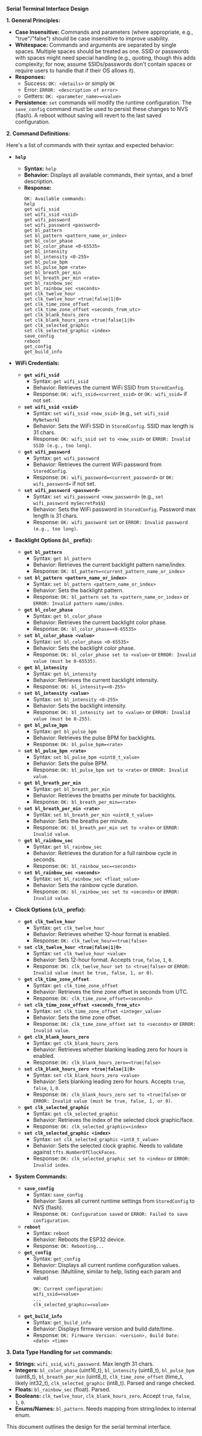 **Serial Terminal Interface Design**

**1. General Principles:**

*   **Case Insensitive:** Commands and parameters (where appropriate, e.g., "true"/"false") should be case insensitive to improve usability.
*   **Whitespace:** Commands and arguments are separated by single spaces. Multiple spaces should be treated as one. SSID or passwords with spaces might need special handling (e.g., quoting, though this adds complexity; for now, assume SSIDs/passwords don't contain spaces or require users to handle that if their OS allows it).
*   **Responses:**
    *   Success: `OK: <details>` or simply `OK`
    *   Error: `ERROR: <description of error>`
    *   Getters: `OK: <parameter_name>=<value>`
*   **Persistence:** `set` commands will modify the runtime configuration. The `save_config` command must be used to persist these changes to NVS (flash). A reboot without saving will revert to the last saved configuration.

**2. Command Definitions:**

Here's a list of commands with their syntax and expected behavior:

*   **`help`**
    *   **Syntax:** `help`
    *   **Behavior:** Displays all available commands, their syntax, and a brief description.
    *   **Response:**
        ```
        OK: Available commands:
        help
        get wifi_ssid
        set wifi_ssid <ssid>
        get wifi_password
        set wifi_password <password>
        get bl_pattern
        set bl_pattern <pattern_name_or_index>
        get bl_color_phase
        set bl_color_phase <0-65535>
        get bl_intensity
        set bl_intensity <0-255>
        get bl_pulse_bpm
        set bl_pulse_bpm <rate>
        get bl_breath_per_min
        set bl_breath_per_min <rate>
        get bl_rainbow_sec
        set bl_rainbow_sec <seconds>
        get clk_twelve_hour
        set clk_twelve_hour <true|false|1|0>
        get clk_time_zone_offset
        set clk_time_zone_offset <seconds_from_utc>
        get clk_blank_hours_zero
        set clk_blank_hours_zero <true|false|1|0>
        get clk_selected_graphic
        set clk_selected_graphic <index>
        save_config
        reboot
        get_config
        get_build_info
        ```

*   **WiFi Credentials:**
    *   **`get wifi_ssid`**
        *   Syntax: `get wifi_ssid`
        *   Behavior: Retrieves the current WiFi SSID from `StoredConfig`.
        *   Response: `OK: wifi_ssid=<current_ssid>` or `OK: wifi_ssid=` if not set.
    *   **`set wifi_ssid <ssid>`**
        *   Syntax: `set wifi_ssid <new_ssid>` (e.g., `set wifi_ssid MyNetwork`)
        *   Behavior: Sets the WiFi SSID in `StoredConfig`. SSID max length is 31 chars.
        *   Response: `OK: wifi_ssid set to <new_ssid>` or `ERROR: Invalid SSID (e.g., too long)`.
    *   **`get wifi_password`**
        *   Syntax: `get wifi_password`
        *   Behavior: Retrieves the current WiFi password from `StoredConfig`.
        *   Response: `OK: wifi_password=<current_password>` or `OK: wifi_password=` if not set.
    *   **`set wifi_password <password>`**
        *   Syntax: `set wifi_password <new_password>` (e.g., `set wifi_password mySecretPa$$`)
        *   Behavior: Sets the WiFi password in `StoredConfig`. Password max length is 31 chars.
        *   Response: `OK: wifi_password set` or `ERROR: Invalid password (e.g., too long)`.

*   **Backlight Options (`bl_` prefix):**
    *   **`get bl_pattern`**
        *   Syntax: `get bl_pattern`
        *   Behavior: Retrieves the current backlight pattern name/index.
        *   Response: `OK: bl_pattern=<current_pattern_name_or_index>`
    *   **`set bl_pattern <pattern_name_or_index>`**
        *   Syntax: `set bl_pattern <pattern_name_or_index>`
        *   Behavior: Sets the backlight pattern.
        *   Response: `OK: bl_pattern set to <pattern_name_or_index>` or `ERROR: Invalid pattern name/index`.
    *   **`get bl_color_phase`**
        *   Syntax: `get bl_color_phase`
        *   Behavior: Retrieves the current backlight color phase.
        *   Response: `OK: bl_color_phase=<0-65535>`
    *   **`set bl_color_phase <value>`**
        *   Syntax: `set bl_color_phase <0-65535>`
        *   Behavior: Sets the backlight color phase.
        *   Response: `OK: bl_color_phase set to <value>` or `ERROR: Invalid value (must be 0-65535)`.
    *   **`get bl_intensity`**
        *   Syntax: `get bl_intensity`
        *   Behavior: Retrieves the current backlight intensity.
        *   Response: `OK: bl_intensity=<0-255>`
    *   **`set bl_intensity <value>`**
        *   Syntax: `set bl_intensity <0-255>`
        *   Behavior: Sets the backlight intensity.
        *   Response: `OK: bl_intensity set to <value>` or `ERROR: Invalid value (must be 0-255)`.
    *   **`get bl_pulse_bpm`**
        *   Syntax: `get bl_pulse_bpm`
        *   Behavior: Retrieves the pulse BPM for backlights.
        *   Response: `OK: bl_pulse_bpm=<rate>`
    *   **`set bl_pulse_bpm <rate>`**
        *   Syntax: `set bl_pulse_bpm <uint8_t_value>`
        *   Behavior: Sets the pulse BPM.
        *   Response: `OK: bl_pulse_bpm set to <rate>` or `ERROR: Invalid value`.
    *   **`get bl_breath_per_min`**
        *   Syntax: `get bl_breath_per_min`
        *   Behavior: Retrieves the breaths per minute for backlights.
        *   Response: `OK: bl_breath_per_min=<rate>`
    *   **`set bl_breath_per_min <rate>`**
        *   Syntax: `set bl_breath_per_min <uint8_t_value>`
        *   Behavior: Sets the breaths per minute.
        *   Response: `OK: bl_breath_per_min set to <rate>` or `ERROR: Invalid value`.
    *   **`get bl_rainbow_sec`**
        *   Syntax: `get bl_rainbow_sec`
        *   Behavior: Retrieves the duration for a full rainbow cycle in seconds.
        *   Response: `OK: bl_rainbow_sec=<seconds>`
    *   **`set bl_rainbow_sec <seconds>`**
        *   Syntax: `set bl_rainbow_sec <float_value>`
        *   Behavior: Sets the rainbow cycle duration.
        *   Response: `OK: bl_rainbow_sec set to <seconds>` or `ERROR: Invalid value`.

*   **Clock Options (`clk_` prefix):**
    *   **`get clk_twelve_hour`**
        *   Syntax: `get clk_twelve_hour`
        *   Behavior: Retrieves whether 12-hour format is enabled.
        *   Response: `OK: clk_twelve_hour=<true|false>`
    *   **`set clk_twelve_hour <true|false|1|0>`**
        *   Syntax: `set clk_twelve_hour <value>`
        *   Behavior: Sets 12-hour format. Accepts `true`, `false`, `1`, `0`.
        *   Response: `OK: clk_twelve_hour set to <true|false>` or `ERROR: Invalid value (must be true, false, 1, or 0)`.
    *   **`get clk_time_zone_offset`**
        *   Syntax: `get clk_time_zone_offset`
        *   Behavior: Retrieves the time zone offset in seconds from UTC.
        *   Response: `OK: clk_time_zone_offset=<seconds>`
    *   **`set clk_time_zone_offset <seconds_from_utc>`**
        *   Syntax: `set clk_time_zone_offset <integer_value>`
        *   Behavior: Sets the time zone offset.
        *   Response: `OK: clk_time_zone_offset set to <seconds>` or `ERROR: Invalid value`.
    *   **`get clk_blank_hours_zero`**
        *   Syntax: `get clk_blank_hours_zero`
        *   Behavior: Retrieves whether blanking leading zero for hours is enabled.
        *   Response: `OK: clk_blank_hours_zero=<true|false>`
    *   **`set clk_blank_hours_zero <true|false|1|0>`**
        *   Syntax: `set clk_blank_hours_zero <value>`
        *   Behavior: Sets blanking leading zero for hours. Accepts `true`, `false`, `1`, `0`.
        *   Response: `OK: clk_blank_hours_zero set to <true|false>` or `ERROR: Invalid value (must be true, false, 1, or 0)`.
    *   **`get clk_selected_graphic`**
        *   Syntax: `get clk_selected_graphic`
        *   Behavior: Retrieves the index of the selected clock graphic/face.
        *   Response: `OK: clk_selected_graphic=<index>`
    *   **`set clk_selected_graphic <index>`**
        *   Syntax: `set clk_selected_graphic <int8_t_value>`
        *   Behavior: Sets the selected clock graphic. Needs to validate against `tfts.NumberOfClockFaces`.
        *   Response: `OK: clk_selected_graphic set to <index>` or `ERROR: Invalid index`.

*   **System Commands:**
    *   **`save_config`**
        *   Syntax: `save_config`
        *   Behavior: Saves all current runtime settings from `StoredConfig` to NVS (flash).
        *   Response: `OK: Configuration saved` or `ERROR: Failed to save configuration`.
    *   **`reboot`**
        *   Syntax: `reboot`
        *   Behavior: Reboots the ESP32 device.
        *   Response: `OK: Rebooting...`
    *   **`get_config`**
        *   Syntax: `get_config`
        *   Behavior: Displays all current runtime configuration values.
        *   Response: (Multiline, similar to help, listing each param and value)
            ```
            OK: Current configuration:
            wifi_ssid=<value>
            ...
            clk_selected_graphic=<value>
            ```
    *   **`get_build_info`**
        *   Syntax: `get_build_info`
        *   Behavior: Displays firmware version and build date/time.
        *   Response: `OK: Firmware Version: <version>, Build Date: <date> <time>`

**3. Data Type Handling for `set` commands:**

*   **Strings:** `wifi_ssid`, `wifi_password`. Max length 31 chars.
*   **Integers:** `bl_color_phase` (uint16_t), `bl_intensity` (uint8_t), `bl_pulse_bpm` (uint8_t), `bl_breath_per_min` (uint8_t), `clk_time_zone_offset` (time_t, likely int32_t), `clk_selected_graphic` (int8_t). Parsed and range checked.
*   **Floats:** `bl_rainbow_sec` (float). Parsed.
*   **Booleans:** `clk_twelve_hour`, `clk_blank_hours_zero`. Accept `true`, `false`, `1`, `0`.
*   **Enums/Names:** `bl_pattern`. Needs mapping from string/index to internal enum.

This document outlines the design for the serial terminal interface.
